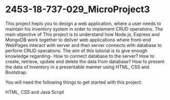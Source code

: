 # 2453-18-737-029_MicroProject3
This project hepls you to design a web application, where a user needs to maintain his inventory system in order to implement CRUD operations.
The main objective of This project is to understand how Node.js, Express and MongoDB work together to deliver web applications where front-end WebPages interact with server and then server connects with database to perform CRUD operations. The aim of this tutorial is to give enough knowledge regarding-
How to connect database to the server?
How to create, retrieve, update and delete the data from database?
How to present the data of Inventory in a presentable manner using HTML, CSS and Bootstrap.

You will need the following things to get started with this project:

HTML,
 CSS and
Java Script
